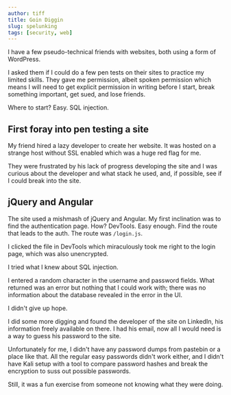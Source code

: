 ```yaml
---
author: tiff
title: Goin Diggin
slug: spelunking
tags: [security, web]
---
```


I have a few pseudo-technical friends with websites, both using a form of WordPress.

I asked them if I could do a few pen tests on their sites to practice my limited skills. They gave me permission, albeit spoken permission which means I will need to get explicit permission in writing before I start, break something important, get sued, and lose friends.

Where to start? Easy. SQL injection.

## First foray into pen testing a site

My friend hired a lazy developer to create her website. It was hosted on a strange host without SSL enabled which was a huge red flag for me.

They were frustrated by his lack of progress developing the site and I was curious about the developer and what stack he used, and, if possible, see if I could break into the site.

## jQuery and Angular

The site used a mishmash of jQuery and Angular. My first inclination was to find the authentication page. How? DevTools. Easy enough. Find the route that leads to the auth. The route was `/login.js`.

I clicked the file in DevTools which miraculously took me right to the login page, which was also unencrypted.

I tried what I knew about SQL injection.

I entered a random character in the username and password fields. What returned was an error but nothing that I could work with; there was no information about the database revealed in the error in the UI.

I didn't give up hope.

I did some more digging and found the developer of the site on LinkedIn, his information freely available on there. I had his email, now all I would need is a way to guess his password to the site.

Unfortunately for me, I didn't have any password dumps from pastebin or a place like that. All the regular easy passwords didn't work either, and I didn't have Kali setup with a tool to compare password hashes and break the encryption to suss out possible passwords.

Still, it was a fun exercise from someone not knowing what they were doing.

